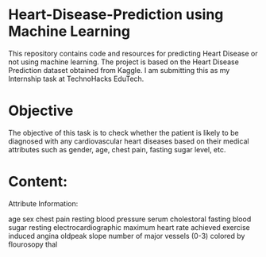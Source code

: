 # Heart-Disease-Prediction using Machine Learning
This repository contains code and resources for predicting Heart Disease or not using machine learning. The project is based on the Heart Disease Prediction dataset obtained from Kaggle. I am submitting this as my Internship task at TechnoHacks EduTech.
# Objective
The objective of this task is to check whether the patient is likely to be diagnosed with any cardiovascular heart diseases based on their medical attributes such as gender, age, chest pain, fasting sugar level, etc.
# Content:
Attribute Information:

age
sex
chest pain 
resting blood pressure
serum cholestoral
fasting blood sugar
resting electrocardiographic
maximum heart rate achieved
exercise induced angina
oldpeak
slope
number of major vessels (0-3) colored by flourosopy
thal
